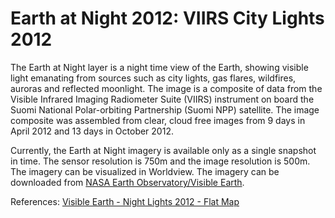 # Earth at Night 2012: VIIRS City Lights 2012
The Earth at Night layer is a night time view of the Earth, showing visible light emanating from sources such as city lights, gas flares, wildfires, auroras and reflected moonlight. The image is a composite of data from the Visible Infrared Imaging Radiometer Suite (VIIRS) instrument on board the Suomi National Polar-orbiting Partnership (Suomi NPP) satellite. The image composite was assembled from clear, cloud free images from 9 days in April 2012 and 13 days in October 2012.

Currently, the Earth at Night imagery is available only as a single snapshot in time. The sensor resolution is 750m and the image resolution is 500m. The imagery can be visualized in Worldview. The imagery can be downloaded from [NASA Earth Observatory/Visible Earth](http://visibleearth.nasa.gov/view.php?id=79765).

References: [Visible Earth - Night Lights 2012 - Flat Map](http://visibleearth.nasa.gov/view.php?id=79765)
